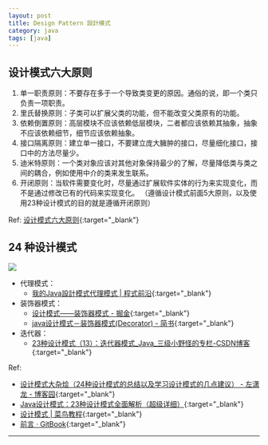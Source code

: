 ```yaml
---
layout: post
title: Design Pattern 設計模式
category: java
tags: [java]
---
```


## 设计模式六大原则

1. 单一职责原则：不要存在多于一个导致类变更的原因。通俗的说，即一个类只负责一项职责。
2. 里氏替换原则：子类可以扩展父类的功能，但不能改变父类原有的功能。
3. 依赖倒置原则：高层模块不应该依赖低层模块，二者都应该依赖其抽象，抽象不应该依赖细节，细节应该依赖抽象。
4. 接口隔离原则：建立单一接口，不要建立庞大臃肿的接口，尽量细化接口，接口中的方法尽量少。
5. 迪米特原则：一个类对象应该对其他对象保持最少的了解，尽量降低类与类之间的耦合，例如使用中介的类来发生联系。
6. 开闭原则：当软件需要变化时，尽量通过扩展软件实体的行为来实现变化，而不是通过修改已有的代码来实现变化。
（遵循设计模式前面5大原则，以及使用23种设计模式的目的就是遵循开闭原则）

Ref: [设计模式六大原则](http://www.uml.org.cn/sjms/201211023.asp){:target="_blank"}

## 24 种设计模式

![](http://www.hauchenglee.com/assets/images/java/design-pattern-gof-analysis.png)

- 代理模式：
   - [我的Java設計模式代理模式 \| 程式前沿](https://bit.ly/2RHVpnH){:target="_blank"}
- 装饰器模式：
   - [设计模式——装饰器模式 - 掘金](https://juejin.im/post/5add8e9cf265da0b9d77d377){:target="_blank"}
   - [java设计模式－装饰器模式(Decorator) - 简书](https://www.jianshu.com/p/d80b6b4b76fc){:target="_blank"}
- 迭代器：
   - [23种设计模式（13）：迭代器模式_Java_三级小野怪的专栏-CSDN博客](https://blog.csdn.net/zhengzhb/article/details/7610745){:target="_blank"}

Ref: 
- [设计模式大杂烩（24种设计模式的总结以及学习设计模式的几点建议） - 左潇龙 - 博客园](https://www.cnblogs.com/zuoxiaolong/p/pattern26.html){:target="_blank"}
- [Java设计模式：23种设计模式全面解析（超级详细）](http://c.biancheng.net/design_pattern/){:target="_blank"}
- [设计模式 \| 菜鸟教程](https://www.runoob.com/design-pattern/design-pattern-tutorial.html){:target="_blank"}
- [前言 · GitBook](https://xiaoyureed.github.io/my/e_book/design_pattern/){:target="_blank"}

---